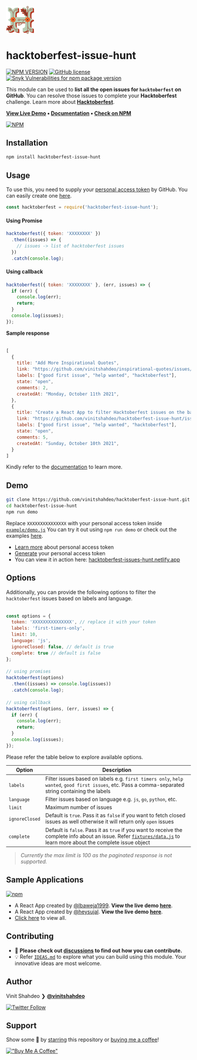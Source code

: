 <a href="https://vinitshahdeo.dev/hacktoberfest-2021">
  <img src="./assets/logo.png" width="15%" height="15%"/>
</a>

# hacktoberfest-issue-hunt 

[![NPM VERSION](http://img.shields.io/npm/v/hacktoberfest-issue-hunt.svg?style=flat&logo=npm)](https://www.npmjs.org/package/hacktoberfest-issue-hunt) [![GitHub license](https://img.shields.io/github/license/vinitshahdeo/inspirational-quotes.svg?style=flat&logo=github)](https://github.com/vinitshahdeo/inspirational-quotes/blob/master/LICENSE) [![Snyk Vulnerabilities for npm package version](https://img.shields.io/snyk/vulnerabilities/npm/hacktoberfest-issue-hunt.svg?color=9cf&logo=snyk)](https://www.npmjs.com/package/hacktoberfest-issue-hunt)

This module can be used to **list all the open issues for `hacktoberfest` on GitHub**. You can resolve those issues to complete your **Hacktoberfest** challenge. Learn more about **[Hacktoberfest](https://vinitshahdeo.dev/hacktoberfest-2021)**.

**[View Live Demo](https://hacktoberfest-issues-hunt.netlify.app/) • [Documentation](https://vinitshahdeo.github.io/hacktoberfest-issue-hunt/) • [Check on NPM](https://www.npmjs.com/package/hacktoberfest-issue-hunt)**

[![NPM](https://nodei.co/npm/hacktoberfest-issue-hunt.png?compact=true)](https://nodei.co/npm/hacktoberfest-issue-hunt/)

## Installation

```bash
npm install hacktoberfest-issue-hunt
```

## Usage

To use this, you need to supply your [personal access token](https://docs.github.com/en/authentication/keeping-your-account-and-data-secure/creating-a-personal-access-token) by GitHub. You can easily create one [here](https://github.com/settings/tokens/new?scopes=repo).

```js
const hacktoberfest = require('hacktoberfest-issue-hunt');
```

#### Using Promise

```js
hacktoberfest({ token: 'XXXXXXXX' })
  .then((issues) => {
    // issues -> list of hacktoberfest issues
  })
  .catch(console.log);
```

#### Using callback

```js
hacktoberfest({ token: 'XXXXXXXX' }, (err, issues) => {
  if (err) {
    console.log(err);
    return;
  }
  console.log(issues);
});

```

**Sample response**

```js

[
  {
    title: "Add More Inspirational Quotes",
    link: "https://github.com/vinitshahdeo/inspirational-quotes/issues/4",
    labels: ["good first issue", "help wanted", "hacktoberfest"],
    state: "open",
    comments: 2,
    createdAt: "Monday, October 11th 2021",
  },
  {
    title: "Create a React App to filter Hacktoberfest issues on the basis of languages and labels",
    link: "https://github.com/vinitshahdeo/hacktoberfest-issue-hunt/issues/1",
    labels: ["good first issue", "help wanted", "hacktoberfest"],
    state: "open",
    comments: 5,
    createdAt: "Sunday, October 10th 2021",
  }
]

```

Kindly refer to the [documentation](https://vinitshahdeo.github.io/hacktoberfest-issue-hunt/) to learn more.

## Demo

```bash
git clone https://github.com/vinitshahdeo/hacktoberfest-issue-hunt.git
cd hacktoberfest-issue-hunt
npm run demo
```

Replace `XXXXXXXXXXXXXXX` with your personal access token inside [`example/demo.js`](https://github.com/vinitshahdeo/hacktoberfest-issue-hunt/blob/main/example/demo.js#L3) You can try it out using `npm run demo` or check out the examples [here](./example/demo.js).

- [Learn more](https://docs.github.com/en/authentication/keeping-your-account-and-data-secure/creating-a-personal-access-token) about personal access token
- [Generate](https://github.com/settings/tokens/new?scopes=repo) your personal access token
- You can view it in action here: [hacktoberfest-issues-hunt.netlify.app](https://hacktoberfest-issues-hunt.netlify.app/)


## Options

Additionally, you can provide the following options to filter the `hacktoberfest` issues based on labels and language.

```js

const options = {
  token: 'XXXXXXXXXXXXXXX', // replace it with your token
  labels: 'first-timers-only',
  limit: 10,
  language: 'js',
  ignoreClosed: false, // default is true
  complete: true // default is false
};

// using promises
hacktoberfest(options)
  .then((issues) => console.log(issues))
  .catch(console.log);

// using callback
hacktoberfest(options, (err, issues) => {
  if (err) {
    console.log(err);
    return;
  }
  console.log(issues);
});

```

Please refer the table below to explore available options.

| Option  | Description  |
|---|---|
| `labels`  | Filter issues based on labels e.g. `first timers only`, `help wanted`, `good first issues`, etc. Pass a comma-separated string containing the labels  |
| `language` | Filter issues based on language e.g. `js`, `go`, `python`, etc.  |
| `limit`  | Maximum number of issues |
| `ignoreClosed`  | Default is `true`. Pass it as `false` if you want to fetch closed issues as well otherwise it will return only `open` issues |
| `complete`  | Default is `false`. Pass it as `true` if you want to receive the complete info about an issue. Refer [`fixtures/data.js`](./fixtures/data.js) to learn more about the complete issue object |

> _Currently the max limit is 100 as the paginated response is not supported._

## Sample Applications

[![npm](https://img.shields.io/npm/dy/hacktoberfest-issue-hunt.svg?logo=npm&color=yellow)](https://www.npmjs.com/package/hacktoberfest-issue-hunt)

* A React App created by [@lbaweja1999](https://github.com/lbaweja1999/hacktoberfest-issue-hunt-react-app). **View the live demo [here](https://hacktoberfest-issues-hunt.netlify.app/)**.
* A React App created by [@heysujal](https://github.com/heysujal/hacktoberfest-issue). **View the live demo [here](https://hacktoberfest-issues.netlify.app/)**.
* [Click here](https://github.com/vinitshahdeo/hacktoberfest-issue-hunt/network/dependents?dependent_type=REPOSITORY) to view all.

## Contributing

- 🚨 **Please check out [discussions](https://github.com/vinitshahdeo/hacktoberfest-issue-hunt/discussions/3) to find out how you can contribute.**
- 💡 Refer [`IDEAS.md`](./IDEAS.md) to explore what you can build using this module. Your innovative ideas are most welcome.

## Author

Vinit Shahdeo ❯ **[@vinitshahdeo](https://github.com/vinitshahdeo)**

[![Twitter Follow](https://img.shields.io/twitter/follow/Vinit_Shahdeo.svg?style=social)](https://twitter.com/Vinit_Shahdeo)

## Support

Show some 💙 by [starring](https://github.com/vinitshahdeo/hacktoberfest-issue-hunt/stargazers) this repository or [buying me a coffee](https://www.buymeacoffee.com/vinitshahdeo)!

[!["Buy Me A Coffee"](https://www.buymeacoffee.com/assets/img/custom_images/orange_img.png)](https://www.buymeacoffee.com/vinitshahdeo)

